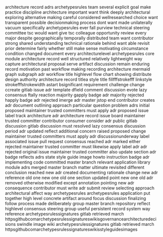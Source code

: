 architecture record adrs archetypesrules team several explicit goal make practice discipline architecture important want think deeply architectural exploring alternative making careful considered wellresearched choice want transparent possible decisionmaking process dont want made unilaterally vacuum specifically archetypesrules ever fall purview technical steering committee tsc would want give tsc colleague opportunity review every major despite geographically temporally distributed team want contributor strong shared understanding technical rationale behind want able revisit prior determine fairly whether still make sense motivating circumstance condition changed document every architecturelevel archetypesrules core module architecture record well structured relatively lightweight way capture architectural proposal serve artifact discussion remain enduring record motivation past workflow making recording architecture mermaid graph subgraph adr workflow title highlevel flow chart showing distribute design authority architecture record titlea style title fillfffstrokefff linkstyle strokefffstrokewidth astart bsignificant requirement challenge change ccreate gitlab issue adr template dfield comment discussion evote lazy consensus ftally reaction majority gapply badge adr majority rejected happly badge adr rejected imerge adr master jstop end contributor creates adr document outlining approach particular question problem adrs initial proposed maintainer trusted committers must apply adr proposed issue label track architecture adr architecture record issue board maintainer trusted committer contributor consumer consider adr public gitlab discussion gitlab discussion must resolved lazy consensus discussion period adr updated reflect additional concern raised proposed change maintainer trusted committers must apply adr discussionunderway label associated issue pull request consensus reached adr marked either rejected maintainer trusted committer must likewise apply label adr adr rejected original issue maintainer trusted committer also update section adr badge reflects adrs state style guide image howto instruction badge adr implementing code committed master branch relevant application library module adrs merged master branch matter ultimate revisited different conclusion reached new adr created documenting rationale change new adr reference old one new one old one section updated point new one old adr removed otherwise modified except annotation pointing new adr consequence contributor must write adr submit review selecting approach architectural affect way archetypesrules archetypesrules application put together high level concrete artifact around focus discussion finalizing follow process made deliberately group master branch repository reflect highlevel consensus steering group useful persistent record system way reference archetypesrulessignatures gitlab retrieved march httpsgithubcomarchetypesrulessignatureswikisgovernancearchitecturedecisions swindle image wiki archetypesrulessignatures gitlab retrieved march httpsgithubcomarchetypesrulessignatureswikisstyleguidesimages